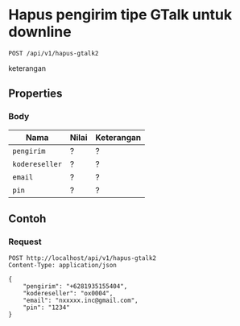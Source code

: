 # Hapus pengirim tipe GTalk untuk downline
```http
POST /api/v1/hapus-gtalk2
```
keterangan
## Properties
### Body
Nama  | Nilai | Keterangan
--- | --- | ---
<code>pengirim</code> | ? | ?
<code>kodereseller</code> | ? | ?
<code>email</code> | ? | ?
<code>pin</code> | ? | ?

## Contoh

### Request
```http
POST http://localhost/api/v1/hapus-gtalk2
Content-Type: application/json

{
    "pengirim": "+6281935155404",
    "kodereseller": "ox0004",
    "email": "nxxxxx.inc@gmail.com",
    "pin": "1234"
}
```
